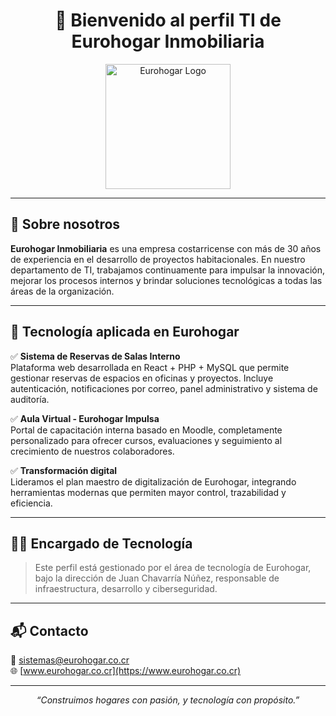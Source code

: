 <h1 align="center">👋 Bienvenido al perfil TI de Eurohogar Inmobiliaria</h1>

<p align="center">
  <img src="https://www.eurohogar.co.cr/wp-content/uploads/2020/11/logoEuroHogar.png" width="200" alt="Eurohogar Logo">
</p>

---

## 📍 Sobre nosotros

**Eurohogar Inmobiliaria** es una empresa costarricense con más de 30 años de experiencia en el desarrollo de proyectos habitacionales. En nuestro departamento de TI, trabajamos continuamente para impulsar la innovación, mejorar los procesos internos y brindar soluciones tecnológicas a todas las áreas de la organización.

---

## 💼 Tecnología aplicada en Eurohogar

✅ **Sistema de Reservas de Salas Interno**  
Plataforma web desarrollada en React + PHP + MySQL que permite gestionar reservas de espacios en oficinas y proyectos. Incluye autenticación, notificaciones por correo, panel administrativo y sistema de auditoría.

✅ **Aula Virtual - Eurohogar Impulsa**  
Portal de capacitación interna basado en Moodle, completamente personalizado para ofrecer cursos, evaluaciones y seguimiento al crecimiento de nuestros colaboradores.

✅ **Transformación digital**  
Lideramos el plan maestro de digitalización de Eurohogar, integrando herramientas modernas que permiten mayor control, trazabilidad y eficiencia.

---

## 👨‍💻 Encargado de Tecnología

> Este perfil está gestionado por el área de tecnología de Eurohogar, bajo la dirección de Juan Chavarría Núñez, responsable de infraestructura, desarrollo y ciberseguridad.

---

## 📬 Contacto

📧 sistemas@eurohogar.co.cr  
🌐 [www.eurohogar.co.cr](https://www.eurohogar.co.cr)

---

<p align="center">
  <em>“Construimos hogares con pasión, y tecnología con propósito.”</em>
</p>
